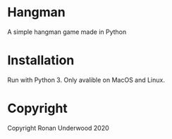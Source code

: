 # Hangman
A simple hangman game made in Python

# Installation
Run with Python 3. Only avalible on MacOS and Linux.

# Copyright
Copyright Ronan Underwood 2020
